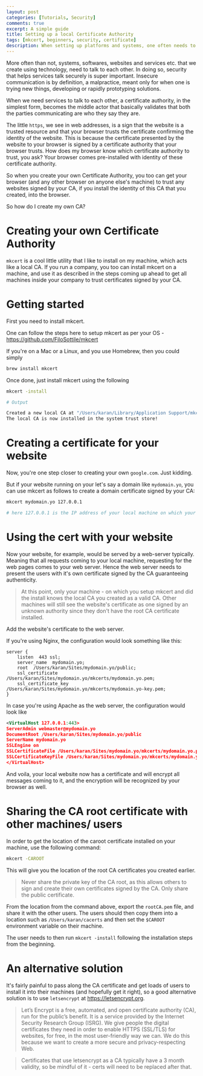 ```yaml
---
layout: post
categories: [Tutorials, Security]
comments: true
excerpt: A simple guide 
title: Setting up a local Certificate Authority
tags: [mkcert, beginners, security, certificate]
description: When setting up platforms and systems, one often needs to supply signed certificates for domains, systems and services.
---
```


More often than not, systems, softwares, websites and services etc. that we create using technology, need to talk to each other. In doing so, security that helps services talk securely is super important. Insecure communication is by definition, a malpractice, meant only for when one is trying new things, developing or rapidly prototyping solutions. 

When we need services to talk to each other, a certificate authority, in the simplest form, becomes the middle actor that basically validates that both the parties communicating are who they say they are. 

The little `https`, we see in web addresses, is a sign that the website is a trusted resource and that your browser trusts the certificate confirming the identity of the website. This is because the certificate presented by the website to your browser is signed by a certificate authority that your browser trusts. How does my browser know which certificate authority to trust, you ask? Your browser comes pre-installed with identity of these certificate authority. 

So when you create your own Certificate Authority, you too can get your browser (and any other browser on anyone else's machine) to trust any websites signed by your CA, if you install the identity of this CA that you created, into the browser. 

So how do I create my own CA?


# Creating your own Certificate Authority

`mkcert` is a cool little utility that I like to install on my machine, which acts like a local CA. If you run a company, you too can install mkcert on a machine, and use it as described in the steps coming up ahead to get all machines inside your company to trust certificates signed by your CA. 


# Getting started

First you need to install mkcert. 

One can follow the steps here to setup mkcert as per your OS - https://github.com/FiloSottile/mkcert 

If you're on a Mac or a Linux, and you use Homebrew, then you could simply 

```bash
brew install mkcert
```

Once done, just install mkcert using the following

```bash
mkcert -install

# Output 

Created a new local CA at "/Users/karan/Library/Application Support/mkcert"
The local CA is now installed in the system trust store!
```

# Creating a certificate for your website

Now, you're one step closer to creating your own `google.com`. Just kidding. 

But if your website running on your let's say a domain like `mydomain.yo`, you can use mkcert as follows to create a domain certificate signed by your CA:

```bash
mkcert mydomain.yo 127.0.0.1

# here 127.0.0.1 is the IP address of your local machine on which your website is running.
```

# Using the cert with your website

Now your website, for example, would be served by a web-server typically. Meaning that all requests coming to your local machine, requesting for the web pages comes to your web server. Hence the web server needs to present the users with it's own certificate signed by the CA guaranteeing authenticity.

> At this point, only your machine - on which you setup mkcert and did the install knows the local CA you created as a valid CA. Other machines will still see the website's certificate as one signed by an unknown authority since they don't have the root CA certificate installed.

Add the website's certificate to the web server.

If you're using Nginx, the configuration would look something like this:

```
server {
    listen  443 ssl;
    server_name  mydomain.yo;
    root  /Users/karan/Sites/mydomain.yo/public;
    ssl_certificate     /Users/karan/Sites/mydomain.yo/mkcerts/mydomain.yo.pem;
    ssl_certificate_key /Users/karan/Sites/mydomain.yo/mkcerts/mydomain.yo-key.pem;
}
```

In case you're using Apache as the web server, the configuration would look like

```xml
<VirtualHost 127.0.0.1:443>
ServerAdmin webmaster@mydomain.yo
DocumentRoot /Users/karan/Sites/mydomain.yo/public
ServerName mydomain.yo
SSLEngine on
SSLCertificateFile /Users/karan/Sites/mydomain.yo/mkcerts/mydomain.yo.pem
SSLCertificateKeyFile /Users/karan/Sites/mydomain.yo/mkcerts/mydomain.yo-key.pem
</VirtualHost> 
```

And voila, your local website now has a certificate and will encrypt all messages coming to it, and the encryption will be recognized by your browser as well.


# Sharing the CA root certificate with other machines/ users

In order to get the location of the caroot certificate installed on your machine, use the following command:

```bash
mkcert -CAROOT
```

This will give you the location of the root CA certificates you created earlier. 

> Never share the private key of the CA root, as this allows others to sign and create their own certificates signed by the CA. Only share the public certificate.

From the location from the command above, export the `rootCA.pem` file, and share it with the other users. The users should then copy them into a location such as `/Users/karan/cacerts` and then set the `$CAROOT` environment variable on their machine. 

The user needs to then run `mkcert -install` following the installation steps from the beginning.


# An alternative solution

It's fairly painful to pass along the CA certificate and get loads of users to install it into their machines (and hopefully get it right), so a good alternative solution is to use `letsencrypt` at https://letsencrypt.org.

> Let’s Encrypt is a free, automated, and open certificate authority (CA), run for the public’s benefit. It is a service provided by the Internet Security Research Group (ISRG). We give people the digital certificates they need in order to enable HTTPS (SSL/TLS) for websites, for free, in the most user-friendly way we can. We do this because we want to create a more secure and privacy-respecting Web.

> Certificates that use letsencrypt as a CA typically have a 3 month validity, so be mindful of it - certs will need to be replaced after that.
